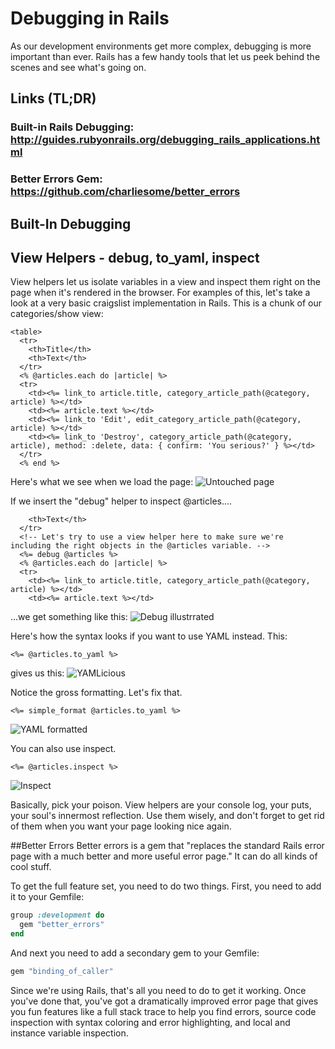 # Debugging in Rails

As our development environments get more complex, debugging is more important than ever. Rails has a few handy tools that let us peek behind the scenes and see what's going on.

## Links (TL;DR)

### Built-in Rails Debugging: http://guides.rubyonrails.org/debugging_rails_applications.html

### Better Errors Gem: https://github.com/charliesome/better_errors

## Built-In Debugging

## View Helpers - debug, to_yaml, inspect

View helpers let us isolate variables in a view and inspect them right on the page when it's rendered in the browser. For examples of this, let's take a look at a very basic craigslist implementation in Rails. This is a chunk of our categories/show view:

```<h1><%= @category.name.capitalize %></h1>
<table>
  <tr>
    <th>Title</th>
    <th>Text</th>
  </tr>
  <% @articles.each do |article| %>
  <tr>
    <td><%= link_to article.title, category_article_path(@category, article) %></td>
    <td><%= article.text %></td>
    <td><%= link_to 'Edit', edit_category_article_path(@category, article) %></td>
    <td><%= link_to 'Destroy', category_article_path(@category, article), method: :delete, data: { confirm: 'You serious?' } %></td>
  </tr>
  <% end %>
```

Here's what we see when we load the page:
![Untouched page](http://i.imgur.com/09Yh4NG.png)

If we insert the "debug" helper to inspect @articles....

```<th>Title</th>
    <th>Text</th>
  </tr>
  <!-- Let's try to use a view helper here to make sure we're including the right objects in the @articles variable. -->
  <%= debug @articles %>
  <% @articles.each do |article| %>
  <tr>
    <td><%= link_to article.title, category_article_path(@category, article) %></td>
    <td><%= article.text %></td>
```

...we get something like this:
![Debug illustrrated](http://i.imgur.com/CIAKvRg.png)

Here's how the syntax looks if you want to use YAML instead. This:

`<%= @articles.to_yaml %>`

gives us this:
![YAMLicious](http://i.imgur.com/YtDuOxK.png)

Notice the gross formatting. Let's fix that.

`<%= simple_format @articles.to_yaml %>`

![YAML formatted](http://i.imgur.com/FfKfA15.png)

You can also use inspect.

`<%= @articles.inspect %>`

![Inspect](http://i.imgur.com/MPmWrEK.png)

Basically, pick your poison. View helpers are your console log, your puts, your soul's innermost reflection. Use them wisely, and don't forget to get rid of them when you want your page looking nice again.


##Better Errors
Better errors is a gem that "replaces the standard Rails error page with a much better and more useful error page." It can do all kinds of cool stuff. 

To get the full feature set, you need to do two things. First, you need to add it to your Gemfile:


```ruby
group :development do
  gem "better_errors"
end
```

And next you need to add a secondary gem to your Gemfile:

```ruby
gem "binding_of_caller"
```

Since we're using Rails, that's all you need to do to get it working. Once you've done that, you've got a dramatically improved error page that gives you fun features like a full stack trace to help you find errors, source code inspection with syntax coloring and error highlighting, and local and instance variable inspection.